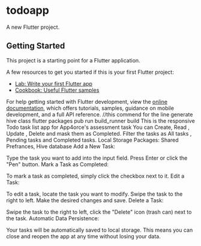 # todoapp

A new Flutter project.

## Getting Started

This project is a starting point for a Flutter application.

A few resources to get you started if this is your first Flutter project:

- [Lab: Write your first Flutter app](https://docs.flutter.dev/get-started/codelab)
- [Cookbook: Useful Flutter samples](https://docs.flutter.dev/cookbook)

For help getting started with Flutter development, view the
[online documentation](https://docs.flutter.dev/), which offers tutorials,
samples, guidance on mobile development, and a full API reference.
//this commend for the line generate hive class
flutter packages pub run build_runner build
This is the responsive Todo task list app for App4orce's assessment task
You can Create, Read , Update , Delete and mask them as Completed.
Filter the tasks as All tasks , Pending tasks and Completed tasks.
Local Storage Packages:
Shared Prefrances, Hive database
Add a New Task:

Type the task you want to add into the input field.
Press Enter or click the "Pen" button.
Mark a Task as Completed:

To mark a task as completed, simply click the checkbox next to it.
Edit a Task:

To edit a task, locate the task you want to modify.
Swipe the task to the right to left.
Make the desired changes and save.
Delete a Task:

Swipe the task to the right to left, click the "Delete" icon (trash can) next to the task.
Automatic Data Persistence:

Your tasks will be automatically saved to local storage.
This means you can close and reopen the app at any time without losing your data.

